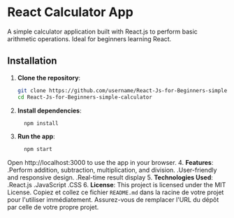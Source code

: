 # React Calculator App

A simple calculator application built with React.js to perform basic arithmetic operations. Ideal for beginners learning React.

## Installation

1. **Clone the repository**:
   ```bash
   git clone https://github.com/username/React-Js-for-Beginners-simple-calculator.git
   cd React-Js-for-Beginners-simple-calculator
2. **Install dependencies**:
   ```bash
     npm install
3. **Run the app**:
   ```bash
     npm start
 Open http://localhost:3000 to use the app in your browser.
4. **Features**:
    .Perform addition, subtraction, multiplication, and division.
    .User-friendly and responsive design.
    .Real-time result display
5. **Technologies Used**:
    .React.js
    .JavaScript
    .CSS
6. **License**:
This project is licensed under the MIT License.
Copiez et collez ce fichier `README.md` dans la racine de votre projet pour l'utiliser immédiatement. Assurez-vous de remplacer l'URL du dépôt par celle de votre propre projet.
